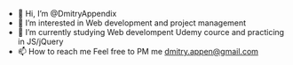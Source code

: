 - 👋 Hi, I’m @DmitryAppendix
- 👀 I’m interested in Web development and project management
- 🌱 I’m currently studying Web develompent Udemy cource and practicing in JS/jQuery
- 📫 How to reach me Feel free to PM me dmitry.appen@gmail.com

<!---
DmitryAppendix/DmitryAppendix is a ✨ special ✨ repository because its `README.md` (this file) appears on your GitHub profile.
You can click the Preview link to take a look at your changes.
--->
